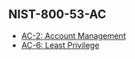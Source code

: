## NIST-800-53-AC  
* [AC-2: Account Management](NIST-800-53-AC-2.md)  
* [AC-6: Least Privilege](NIST-800-53-AC-6.md)  
